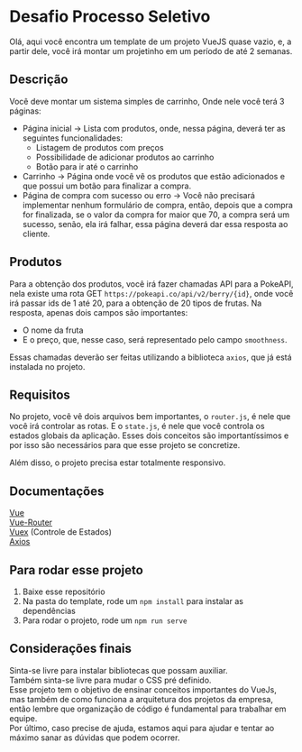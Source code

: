 # Desafio Processo Seletivo

Olá, aqui você encontra um template de um projeto VueJS quase vazio, e, a partir dele, você irá montar um projetinho em um período de até 2 semanas.

## Descrição

Você deve montar um sistema simples de carrinho, Onde nele você terá 3 páginas:

- Página inicial -> Lista com produtos, onde, nessa página, deverá ter as seguintes funcionalidades:
  - Listagem de produtos com preços
  - Possibilidade de adicionar produtos ao carrinho
  - Botão para ir até o carrinho
- Carrinho -> Página onde você vê os produtos que estão adicionados e que possui um botão para finalizar a compra.
- Página de compra com sucesso ou erro -> Você não precisará implementar nenhum formulário de compra, então, depois que a compra for finalizada, se o valor da compra for maior que 70, a compra será um sucesso, senão, ela irá falhar, essa página deverá dar essa resposta ao cliente.

## Produtos

Para a obtenção dos produtos, você irá fazer chamadas API para a PokeAPI, nela existe uma rota GET `https://pokeapi.co/api/v2/berry/{id}`, onde você irá passar ids de 1 até 20, para a obtenção de 20 tipos de frutas. Na resposta, apenas dois campos são importantes:

- O nome da fruta
- E o preço, que, nesse caso, será representado pelo campo `smoothness`.

Essas chamadas deverão ser feitas utilizando a biblioteca `axios`, que já está instalada no projeto.

## Requisitos

No projeto, você vê dois arquivos bem importantes, o `router.js`, é nele que você irá controlar as rotas. E o `state.js`, é nele que você controla os estados globais da aplicação. Esses dois conceitos são importantíssimos e por isso são necessários para que esse projeto se concretize.

Além disso, o projeto precisa estar totalmente responsivo.

## Documentações

[Vue](https://vuejs.org/v2/guide/#Getting-Started) <br/>
[Vue-Router](https://router.vuejs.org/guide/#html) <br/>
[Vuex](https://vuex.vuejs.org/guide/#the-simplest-store) (Controle de Estados) <br/>
[Axios](https://github.com/axios/axios)

## Para rodar esse projeto

1. Baixe esse repositório
2. Na pasta do template, rode um `npm install` para instalar as dependências
3. Para rodar o projeto, rode um `npm run serve`

## Considerações finais

Sinta-se livre para instalar bibliotecas que possam auxiliar. <br/>
Também sinta-se livre para mudar o CSS pré definido. <br/>
Esse projeto tem o objetivo de ensinar conceitos importantes do VueJs, mas também de como funciona a arquitetura dos projetos da empresa, então lembre que organização de código é fundamental para trabalhar em equipe. <br/>
Por último, caso precise de ajuda, estamos aqui para ajudar e tentar ao máximo sanar as dúvidas que podem ocorrer.
